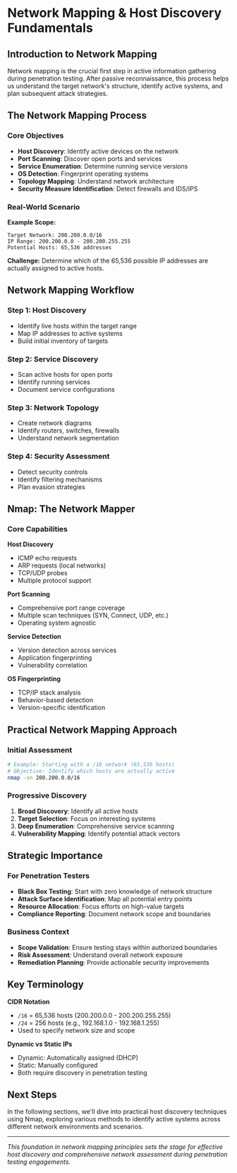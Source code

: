 # Network Mapping & Host Discovery Fundamentals

## Introduction to Network Mapping

Network mapping is the crucial first step in active information gathering during penetration testing. After passive reconnaissance, this process helps us understand the target network's structure, identify active systems, and plan subsequent attack strategies.

## The Network Mapping Process

### Core Objectives

- **Host Discovery**: Identify active devices on the network
- **Port Scanning**: Discover open ports and services
- **Service Enumeration**: Determine running service versions
- **OS Detection**: Fingerprint operating systems
- **Topology Mapping**: Understand network architecture
- **Security Measure Identification**: Detect firewalls and IDS/IPS

### Real-World Scenario

**Example Scope:**

```
Target Network: 200.200.0.0/16
IP Range: 200.200.0.0 - 200.200.255.255
Potential Hosts: 65,536 addresses
```

**Challenge:** Determine which of the 65,536 possible IP addresses are actually assigned to active hosts.

## Network Mapping Workflow

### Step 1: Host Discovery

- Identify live hosts within the target range
- Map IP addresses to active systems
- Build initial inventory of targets

### Step 2: Service Discovery

- Scan active hosts for open ports
- Identify running services
- Document service configurations

### Step 3: Network Topology

- Create network diagrams
- Identify routers, switches, firewalls
- Understand network segmentation

### Step 4: Security Assessment

- Detect security controls
- Identify filtering mechanisms
- Plan evasion strategies

## Nmap: The Network Mapper

### Core Capabilities

**Host Discovery**

- ICMP echo requests
- ARP requests (local networks)
- TCP/UDP probes
- Multiple protocol support

**Port Scanning**

- Comprehensive port range coverage
- Multiple scan techniques (SYN, Connect, UDP, etc.)
- Operating system agnostic

**Service Detection**

- Version detection across services
- Application fingerprinting
- Vulnerability correlation

**OS Fingerprinting**

- TCP/IP stack analysis
- Behavior-based detection
- Version-specific identification

## Practical Network Mapping Approach

### Initial Assessment

```bash
# Example: Starting with a /16 network (65,536 hosts)
# Objective: Identify which hosts are actually active
nmap -sn 200.200.0.0/16
```

### Progressive Discovery

1. **Broad Discovery**: Identify all active hosts
2. **Target Selection**: Focus on interesting systems
3. **Deep Enumeration**: Comprehensive service scanning
4. **Vulnerability Mapping**: Identify potential attack vectors

## Strategic Importance

### For Penetration Testers

- **Black Box Testing**: Start with zero knowledge of network structure
- **Attack Surface Identification**: Map all potential entry points
- **Resource Allocation**: Focus efforts on high-value targets
- **Compliance Reporting**: Document network scope and boundaries

### Business Context

- **Scope Validation**: Ensure testing stays within authorized boundaries
- **Risk Assessment**: Understand overall network exposure
- **Remediation Planning**: Provide actionable security improvements

## Key Terminology

**CIDR Notation**

- `/16` = 65,536 hosts (200.200.0.0 - 200.200.255.255)
- `/24` = 256 hosts (e.g., 192.168.1.0 - 192.168.1.255)
- Used to specify network size and scope

**Dynamic vs Static IPs**

- Dynamic: Automatically assigned (DHCP)
- Static: Manually configured
- Both require discovery in penetration testing

## Next Steps

In the following sections, we'll dive into practical host discovery techniques using Nmap, exploring various methods to identify active systems across different network environments and scenarios.

---

_This foundation in network mapping principles sets the stage for effective host discovery and comprehensive network assessment during penetration testing engagements._
